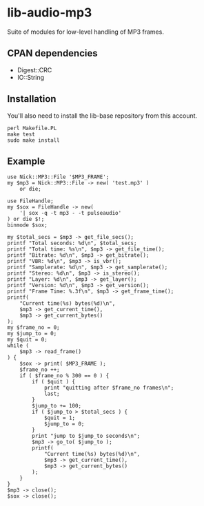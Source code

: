 # lib-audio-mp3

Suite of modules for low-level handling of MP3 frames.

## CPAN dependencies

 * Digest::CRC
 * IO::String

## Installation

You'll also need to install the lib-base repository from this account.

    perl Makefile.PL
    make test
    sudo make install

## Example

    use Nick::MP3::File '$MP3_FRAME';
    my $mp3 = Nick::MP3::File -> new( 'test.mp3' )
        or die;

    use FileHandle;
    my $sox = FileHandle -> new(
        '| sox -q -t mp3 - -t pulseaudio'
    ) or die $!;
    binmode $sox;

    my $total_secs = $mp3 -> get_file_secs();
    printf "Total seconds: %d\n", $total_secs;
    printf "Total time: %s\n", $mp3 -> get_file_time();
    printf "Bitrate: %d\n", $mp3 -> get_bitrate();
    printf "VBR: %d\n", $mp3 -> is_vbr();
    printf "Samplerate: %d\n", $mp3 -> get_samplerate();
    printf "Stereo: %d\n", $mp3 -> is_stereo();
    printf "Layer: %d\n", $mp3 -> get_layer();
    printf "Version: %d\n", $mp3 -> get_version();
    printf "Frame Time: %.3f\n", $mp3 -> get_frame_time();
    printf(
        "Current time(%s) bytes(%d)\n",
        $mp3 -> get_current_time(),
        $mp3 -> get_current_bytes()
    );
    my $frame_no = 0;
    my $jump_to = 0;
    my $quit = 0;
    while (
        $mp3 -> read_frame()
    ) {
        $sox -> print( $MP3_FRAME );
        $frame_no ++;
        if ( $frame_no % 300 == 0 ) {
            if ( $quit ) {
                print "quitting after $frame_no frames\n";
                last;
            }
            $jump_to += 100;
            if ( $jump_to > $total_secs ) {
                $quit = 1;
                $jump_to = 0;
            }
            print "jump to $jump_to seconds\n";
            $mp3 -> go_to( $jump_to );
            printf(
                "Current time(%s) bytes(%d)\n",
                $mp3 -> get_current_time(),
                $mp3 -> get_current_bytes()
            );
        }
    }
    $mp3 -> close();
    $sox -> close();
